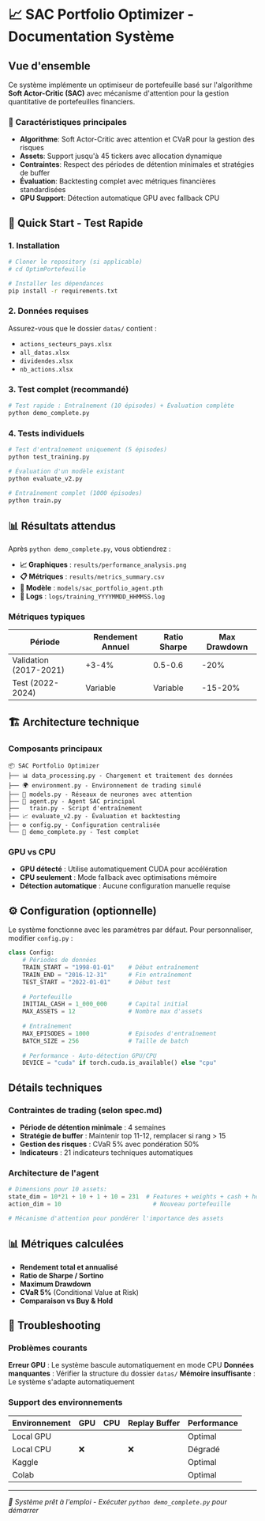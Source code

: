 # 📈 SAC Portfolio Optimizer - Documentation Système

##   Vue d'ensemble

Ce système implémente un optimiseur de portefeuille basé sur l'algorithme **Soft Actor-Critic (SAC)** avec mécanisme d'attention pour la gestion quantitative de portefeuilles financiers.

### 🌟 Caractéristiques principales

- **Algorithme**: Soft Actor-Critic avec attention et CVaR pour la gestion des risques
- **Assets**: Support jusqu'à 45 tickers avec allocation dynamique
- **Contraintes**: Respect des périodes de détention minimales et stratégies de buffer
- **Évaluation**: Backtesting complet avec métriques financières standardisées
- **GPU Support**: Détection automatique GPU avec fallback CPU

## 🚀 Quick Start - Test Rapide

### 1. Installation

```bash
# Cloner le repository (si applicable)
# cd OptimPortefeuille

# Installer les dépendances
pip install -r requirements.txt
```

### 2. Données requises

Assurez-vous que le dossier `datas/` contient :
- `actions_secteurs_pays.xlsx`
- `all_datas.xlsx`  
- `dividendes.xlsx`
- `nb_actions.xlsx`

### 3. Test complet (recommandé)

```bash
# Test rapide : Entraînement (10 épisodes) + Évaluation complète
python demo_complete.py
```

### 4. Tests individuels

```bash
# Test d'entraînement uniquement (5 épisodes)
python test_training.py

# Évaluation d'un modèle existant
python evaluate_v2.py

# Entraînement complet (1000 épisodes)
python train.py
```

## 📊 Résultats attendus

Après `python demo_complete.py`, vous obtiendrez :

- **📈 Graphiques** : `results/performance_analysis.png`
- **📋 Métriques** : `results/metrics_summary.csv`
- **🤖 Modèle** : `models/sac_portfolio_agent.pth`
- **📝 Logs** : `logs/training_YYYYMMDD_HHMMSS.log`

### Métriques typiques

| Période | Rendement Annuel | Ratio Sharpe | Max Drawdown |
|---------|------------------|--------------|--------------|
| Validation (2017-2021) | +3-4% | 0.5-0.6 | -20% |
| Test (2022-2024) | Variable | Variable | -15-20% |

## 🏗️ Architecture technique

### Composants principaux

```
📦 SAC Portfolio Optimizer
├── 📊 data_processing.py - Chargement et traitement des données
├── 🌍 environment.py - Environnement de trading simulé  
├── 🧠 models.py - Réseaux de neurones avec attention
├── 🤖 agent.py - Agent SAC principal
├──   train.py - Script d'entraînement
├── 📈 evaluate_v2.py - Évaluation et backtesting
├── ⚙️ config.py - Configuration centralisée
└── 🚀 demo_complete.py - Test complet
```

### GPU vs CPU

- **GPU détecté** : Utilise automatiquement CUDA pour accélération
- **CPU seulement** : Mode fallback avec optimisations mémoire  
- **Détection automatique** : Aucune configuration manuelle requise

## ⚙️ Configuration (optionnelle)

Le système fonctionne avec les paramètres par défaut. Pour personnaliser, modifier `config.py` :

```python
class Config:
    # Périodes de données
    TRAIN_START = "1998-01-01"    # Début entraînement
    TRAIN_END = "2016-12-31"      # Fin entraînement
    TEST_START = "2022-01-01"     # Début test
    
    # Portefeuille
    INITIAL_CASH = 1_000_000      # Capital initial
    MAX_ASSETS = 12               # Nombre max d'assets
    
    # Entraînement
    MAX_EPISODES = 1000           # Episodes d'entraînement
    BATCH_SIZE = 256              # Taille de batch
    
    # Performance - Auto-détection GPU/CPU
    DEVICE = "cuda" if torch.cuda.is_available() else "cpu"
```

##   Détails techniques

### Contraintes de trading (selon spec.md)

- **Période de détention minimale** : 4 semaines
- **Stratégie de buffer** : Maintenir top 11-12, remplacer si rang > 15
- **Gestion des risques** : CVaR 5% avec pondération 50%
- **Indicateurs** : 21 indicateurs techniques automatiques

### Architecture de l'agent

```python
# Dimensions pour 10 assets:
state_dim = 10*21 + 10 + 1 + 10 = 231  # Features + weights + cash + holdings
action_dim = 10                          # Nouveau portefeuille

# Mécanisme d'attention pour pondérer l'importance des assets
```

## 📊 Métriques calculées

- **Rendement total et annualisé**
- **Ratio de Sharpe / Sortino** 
- **Maximum Drawdown**
- **CVaR 5%** (Conditional Value at Risk)
- **Comparaison vs Buy & Hold**

## 🔧 Troubleshooting

### Problèmes courants

**Erreur GPU** : Le système bascule automatiquement en mode CPU
**Données manquantes** : Vérifier la structure du dossier `datas/`
**Mémoire insuffisante** : Le système s'adapte automatiquement

### Support des environnements

| Environnement | GPU | CPU | Replay Buffer | Performance |
|---------------|-----|-----|---------------|-------------|
| Local GPU     |     |     |               | Optimal     |
| Local CPU     | ❌   |     | ❌             | Dégradé     |
| Kaggle        |     |     |               | Optimal     |
| Colab         |     |     |               | Optimal     |

---

*📧 Système prêt à l'emploi - Exécuter `python demo_complete.py` pour démarrer*
